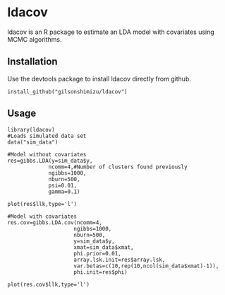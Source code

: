 # ldacov
ldacov is an R package to estimate an LDA model with covariates using MCMC algorithms.
## Installation
Use the devtools package to install ldacov directly from github.
```
install_github("gilsonshimizu/ldacov")
```
## Usage
```
library(ldacov)
#Loads simulated data set
data("sim_data")

#Model without covariates
res=gibbs.LDA(y=sim_data$y,
             ncomm=4,#Number of clusters found previously
             ngibbs=1000,
             nburn=500,
             psi=0.01,
             gamma=0.1)

plot(res$llk,type='l')

#Model with covariates
res.cov=gibbs.LDA.cov(ncomm=4,
                     ngibbs=1000,
                     nburn=500,
                     y=sim_data$y,
                     xmat=sim_data$xmat,
                     phi.prior=0.01,
                     array.lsk.init=res$array.lsk,
                     var.betas=c(10,rep(10,ncol(sim_data$xmat)-1)),
                     phi.init=res$phi)

plot(res.cov$llk,type='l')
```
